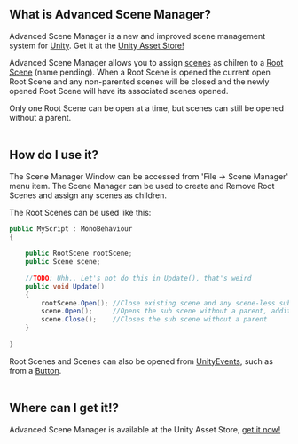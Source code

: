 ## What is Advanced Scene Manager?
Advanced Scene Manager is a new and improved scene management system for [Unity](https://unity.com/). Get it at the [Unity Asset Store!](https://assetstore.unity.com/)

Advanced Scene Manager allows you to assign [scenes](https://github.com/Zumwani/advanced-scene-manager/wiki/Scene) as chilren to a [Root Scene](https://github.com/Zumwani/advanced-scene-manager/wiki/Root-Scene) (name pending). 
When a Root Scene is opened the current open Root Scene and any non-parented scenes will be closed and the newly opened Root Scene will have its associated scenes opened.

Only one Root Scene can be open at a time, but scenes can still be opened without a parent.<br/><br/>
 
## How do I use it?
The Scene Manager Window can be accessed from 'File -> Scene Manager' menu item. The Scene Manager can be used to create and Remove Root Scenes and assign any scenes as children.

The Root Scenes can be used like this:
```C#
public MyScript : MonoBehaviour
{
    
    public RootScene rootScene;
    public Scene scene;
    
    //TODO: Uhh.. Let's not do this in Update(), that's weird
    public void Update()
    {        
        rootScene.Open(); //Close existing scene and any scene-less sub scenes
        scene.Open();     //Opens the sub scene without a parent, additive
        scene.Close();    //Closes the sub scene without a parent
    }
    
}
```
Root Scenes and Scenes can also be opened from [UnityEvents](https://docs.unity3d.com/Manual/UnityEvents.html), such as from a [Button](https://docs.unity3d.com/Packages/com.unity.ugui@1.0/manual/script-Button.html).
<br/><br/>
## Where can I get it!?
Advanced Scene Manager is available at the Unity Asset Store, [get it now!](https://assetstore.unity.com/)<br/><br/>

